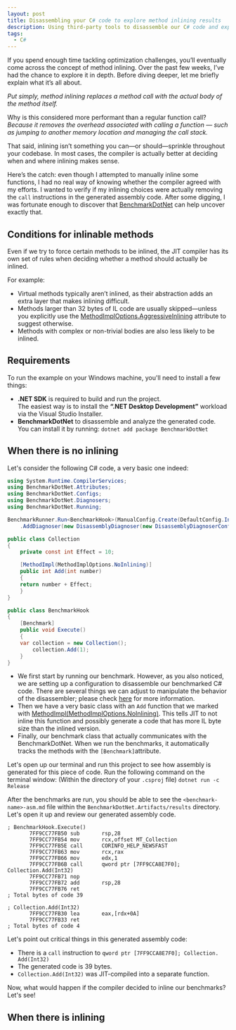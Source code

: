 ```yaml
---
layout: post
title: Disassembling your C# code to explore method inlining results
description: Using third-party tools to disassemble our C# code and explore the results of method inlining.
tags:
  - C#
---
```

If you spend enough time tackling optimization challenges, you’ll eventually come across the concept of method inlining. Over the past few weeks, I’ve had the chance to explore it in depth. Before diving deeper, let me briefly explain what it’s all about.

_Put simply, method inlining replaces a method call with the actual body of the method itself._

Why is this considered more performant than a regular function call? _Because it removes the overhead associated with calling a function — such as jumping to another memory location and managing the call stack._

That said, inlining isn’t something you can—or should—sprinkle throughout your codebase. In most cases, the compiler is actually better at deciding when and where inlining makes sense.

Here’s the catch: even though I attempted to manually inline some functions, I had no real way of knowing whether the compiler agreed with my efforts. I wanted to verify if my inlining choices were actually removing the `call` instructions in the generated assembly code. After some digging, I was fortunate enough to discover that [BenchmarkDotNet](https://benchmarkdotnet.org) can help uncover exactly that.

## Conditions for inlinable methods
Even if we try to force certain methods to be inlined, the JIT compiler has its own set of rules when deciding whether a method should actually be inlined.

For example:
- Virtual methods typically aren’t inlined, as their abstraction adds an extra layer that makes inlining difficult.
- Methods larger than 32 bytes of IL code are usually skipped—unless you explicitly use the [MethodImplOptions.AggressiveInlining](https://learn.microsoft.com/en-us/dotnet/api/system.runtime.compilerservices.methodimploptions?view=net-9.0) attribute to suggest otherwise.
- Methods with complex or non-trivial bodies are also less likely to be inlined.

## Requirements
To run the example on your Windows machine, you'll need to install a few things:
- **.NET SDK** is required to build and run the project.  
    The easiest way is to install the **“.NET Desktop Development”** workload via the Visual Studio Installer.
- **BenchmarkDotNet** to disassemble and analyze the generated code.  
    You can install it by running: `dotnet add package BenchmarkDotNet`

## When there is no inlining
Let's consider the following C# code, a very basic one indeed:

```csharp
using System.Runtime.CompilerServices;
using BenchmarkDotNet.Attributes;
using BenchmarkDotNet.Configs;
using BenchmarkDotNet.Diagnosers;
using BenchmarkDotNet.Running;

BenchmarkRunner.Run<BenchmarkHook>(ManualConfig.Create(DefaultConfig.Instance) 
    .AddDiagnoser(new DisassemblyDiagnoser(new DisassemblyDiagnoserConfig(printInstructionAddresses: true, maxDepth: 3))));

public class Collection
{
    private const int Effect = 10;

    [MethodImpl(MethodImplOptions.NoInlining)]
    public int Add(int number)
    {
	return number + Effect;
    }
}

public class BenchmarkHook
{  
    [Benchmark]
    public void Execute()
    {
	var collection = new Collection();
        collection.Add(1);
    }
}
```

- We first start by running our benchmark. However, as you also noticed, we are setting up a configuration to disassemble our benchmarked C# code. There are several things we can adjust to manipulate the behavior of the disassembler; please check [here](https://benchmarkdotnet.org/articles/features/disassembler.html) for more information.
- Then we have a very basic class with an `Add` function that we marked with [MethodImpl(MethodImplOptions.NoInlining)](https://learn.microsoft.com/en-us/dotnet/api/system.runtime.compilerservices.methodimploptions?view=net-9.0). This tells JIT to not inline this function and possibly generate a code that has more IL byte size than the inlined version.
- Finally, our benchmark class that actually communicates with the BenchmarkDotNet. When we run the benchmarks, it automatically tracks the methods with the `[Benchmark]`attribute.

Let's open up our terminal and run this project to see how assembly is generated for this piece of code. Run the following command on the terminal window: (Within the directory of your `.csproj` file)
`dotnet run -c Release`

After the benchmarks are run, you should be able to see the `<benchmark-name>-asm.md` file within the `BenchmarkDotNet.Artifacts/results` directory. Let's open it up and review our generated assembly code.

```assembly
; BenchmarkHook.Execute()
       7FF9CC77FB50 sub       rsp,28
       7FF9CC77FB54 mov       rcx,offset MT_Collection
       7FF9CC77FB5E call      CORINFO_HELP_NEWSFAST
       7FF9CC77FB63 mov       rcx,rax
       7FF9CC77FB66 mov       edx,1
       7FF9CC77FB6B call      qword ptr [7FF9CCA8E7F0]; Collection.Add(Int32)
       7FF9CC77FB71 nop
       7FF9CC77FB72 add       rsp,28
       7FF9CC77FB76 ret
; Total bytes of code 39

; Collection.Add(Int32)
       7FF9CC77FB30 lea       eax,[rdx+0A] 
       7FF9CC77FB33 ret
; Total bytes of code 4
```

Let's point out critical things in this generated assembly code:

- There is a `call` instruction to `qword ptr [7FF9CCA8E7F0]; Collection. Add(Int32)`
- The generated code is 39 bytes.
- `Collection.Add(Int32)` was JIT-compiled into a separate function.

Now, what would happen if the compiler decided to inline our benchmarks? Let's see!

## When there is inlining
